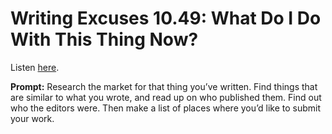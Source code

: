# Writing Excuses 10.49: What Do I Do With This Thing Now? 

Listen [here](http://www.writingexcuses.com/2015/12/06/writing-excuses-10-49-what-do-i-do-with-this-thing-now/). 

**Prompt:** Research the market for that thing you’ve written. Find things that are similar to what you wrote, and read up on who published them. Find out who the editors were. Then make a list of places where you’d like to submit your work.